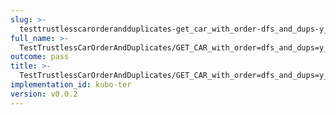```yaml
---
slug: >-
  testtrustlesscarorderandduplicates-get_car_with_order-dfs_and_dups-y_of_identity_cid-header_content-type
full_name: >-
  TestTrustlessCarOrderAndDuplicates/GET_CAR_with_order=dfs_and_dups=y_of_identity_CID/Header_Content-Type
outcome: pass
title: >-
  TestTrustlessCarOrderAndDuplicates/GET_CAR_with_order=dfs_and_dups=y_of_identity_CID/Header_Content-Type
implementation_id: kubo-ter
version: v0.0.2
---
```



